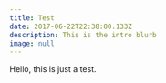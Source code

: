 ```yaml
---
title: Test
date: 2017-06-22T22:38:00.133Z
description: This is the intro blurb
image: null
---
```

Hello, this is just a test.
